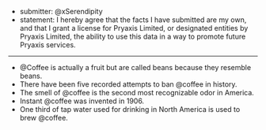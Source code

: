 * submitter: @xSerendipity
* statement: I hereby agree that the facts I have submitted are my own, and that I grant a license for Pryaxis Limited, or designated entities by Pryaxis Limited, the ability to use this data in a way to promote future Pryaxis services.

----

* @Coffee is actually a fruit but are called beans because they resemble beans.
* There have been five recorded attempts to ban @coffee in history.
* The smell of @coffee is the second most recognizable odor in America.
* Instant @coffee was invented in 1906.
* One third of tap water used for drinking in North America is used to brew @coffee.
